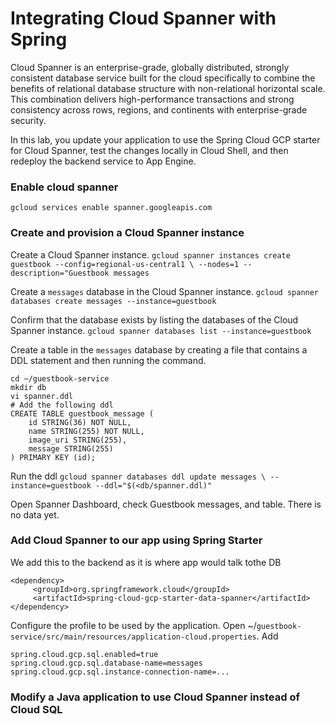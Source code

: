 # Integrating Cloud Spanner with Spring
Cloud Spanner is an enterprise-grade, globally distributed, strongly consistent database service built for the cloud specifically to combine the benefits of relational database structure with non-relational horizontal scale. This combination delivers high-performance transactions and strong consistency across rows, regions, and continents with enterprise-grade security.

In this lab, you update your application to use the Spring Cloud GCP starter for Cloud Spanner, test the changes locally in Cloud Shell, and then redeploy the backend service to App Engine.

### Enable cloud spanner
`gcloud services enable spanner.googleapis.com`

### Create and provision a Cloud Spanner instance
Create a Cloud Spanner instance.
`gcloud spanner instances create guestbook --config=regional-us-central1 \ --nodes=1 --description="Guestbook messages`

Create a `messages` database in the Cloud Spanner instance.
`gcloud spanner databases create messages --instance=guestbook`

Confirm that the database exists by listing the databases of the Cloud Spanner instance.
`gcloud spanner databases list --instance=guestbook`

Create a table in the  `messages`  database by creating a file that contains a DDL statement and then running the command.
```
cd ~/guestbook-service 
mkdir db
vi spanner.ddl
# Add the following ddl
CREATE TABLE guestbook_message (
    id STRING(36) NOT NULL,
    name STRING(255) NOT NULL,
    image_uri STRING(255),
    message STRING(255)
) PRIMARY KEY (id);
``` 
Run the ddl
`gcloud spanner databases ddl update messages \ --instance=guestbook --ddl="$(<db/spanner.ddl)"`

Open Spanner Dashboard, check Guestbook messages,  and table. There is no data yet. 

### Add Cloud Spanner to our app using Spring Starter
We add this to the backend as it is where app would talk tothe DB
```
<dependency>
     <groupId>org.springframework.cloud</groupId>
     <artifactId>spring-cloud-gcp-starter-data-spanner</artifactId>
</dependency>

```
Configure the profile to be used by the application. Open ~/`guestbook-service/src/main/resources/application-cloud.properties`. Add

```
spring.cloud.gcp.sql.enabled=true
spring.cloud.gcp.sql.database-name=messages
spring.cloud.gcp.sql.instance-connection-name=...
```

    
### Modify a Java application to use Cloud Spanner instead of Cloud SQL
<!--stackedit_data:
eyJoaXN0b3J5IjpbLTE4MzQ0OTc3NTEsLTI5MjQ1OTE0NF19
-->